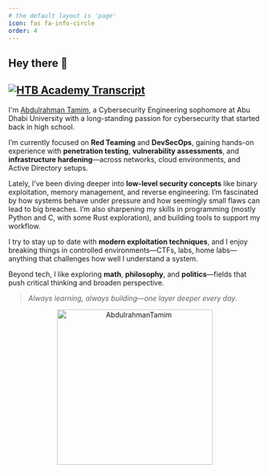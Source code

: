 ```yaml
---
# the default layout is 'page'
icon: fas fa-info-circle
order: 4
---
```


## Hey there 👋
[![HTB Academy Transcript](https://img.shields.io/badge/View_HTB_Transcript-PDF-green?logo=hackthebox&style=flat-square)](https://hex.infy.uk/HTB%20Academy%20Student%20Transcript.pdf)
---
I'm [Abdulrahman Tamim](https://www.linkedin.com/in/abdulrahman-tamim-a7149a29b/), a Cybersecurity Engineering sophomore at Abu Dhabi University with a long-standing passion for cybersecurity that started back in high school.

I’m currently focused on **Red Teaming** and **DevSecOps**, gaining hands-on experience with **penetration testing**, **vulnerability assessments**, and **infrastructure hardening**—across networks, cloud environments, and Active Directory setups.

Lately, I’ve been diving deeper into **low-level security concepts** like binary exploitation, memory management, and reverse engineering. I’m fascinated by how systems behave under pressure and how seemingly small flaws can lead to big breaches. I’m also sharpening my skills in programming (mostly Python and C, with some Rust exploration), and building tools to support my workflow.

I try to stay up to date with **modern exploitation techniques**, and I enjoy breaking things in controlled environments—CTFs, labs, home labs—anything that challenges how well I understand a system.

Beyond tech, I like exploring **math**, **philosophy**, and **politics**—fields that push critical thinking and broaden perspective.

> _Always learning, always building—one layer deeper every day._

<div style="text-align: center;">

   <a href="https://tryhackme.com/p/n4r35h">
       <img src="https://tryhackme-badges.s3.amazonaws.com/AbdulrahmanTamim.png" alt="AbdulrahmanTamim" width="310">
</a>
